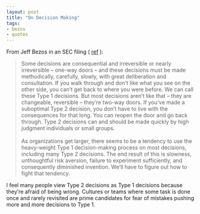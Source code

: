 ```yaml
---
layout: post
title: "On Decision Making"
tags:
- bezos
- quotes
---
```



From Jeff Bezos in an SEC filing ( [ref](http://phx.corporate-ir.net/phoenix.zhtml?TEXT=aHR0cDovL2FwaS50ZW5rd2l6YXJkLmNvbS9maWxpbmcueG1sP2lwYWdlPTEwODYwMjA1JkRTRVE9MCZTRVE9MCZTUURFU0M9U0VDVElPTl9FTlRJUkUmc3Vic2lkPTU3&amp;c=97664&amp;p=irol-SECText#toc) ):

>Some decisions are consequential and irreversible or nearly irreversible – one-way doors – and these decisions must be made methodically, carefully, slowly, with great deliberation and consultation. If you walk through and don’t like what you see on the other side, you can’t get back to where you were before. We can call these Type 1 decisions. But most decisions aren’t like that – they are changeable, reversible – they’re two-way doors. If you’ve made a suboptimal Type 2 decision, you don’t have to live with the consequences for that long. You can reopen the door and go back through. Type 2 decisions can and should be made quickly by high judgment individuals or small groups.
><br/>
><br/>
>As organizations get larger, there seems to be a tendency to use the heavy-weight Type 1 decision-making process on most decisions, including many Type 2 decisions. The end result of this is slowness, unthoughtful risk aversion, failure to experiment sufficiently, and consequently diminished invention. We’ll have to figure out how to fight that tendency.

I feel many people view Type 2 decisions as Type 1 decisions because they’re afraid of being wrong. Cultures or teams where some task is done once and rarely revisited are prime candidates for fear of mistakes pushing more and more decisions to Type 1.

